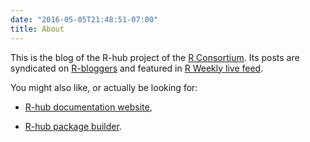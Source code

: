 ```yaml
---
date: "2016-05-05T21:48:51-07:00"
title: About
---
```


This is the blog of the R-hub project of the [R Consortium](https://www.r-consortium.org/). Its posts are syndicated on [R-bloggers](https://www.r-bloggers.com/) and featured in [R Weekly live feed](https://rweekly.org/live).

You might also like, or actually be looking for:

* [R-hub documentation website](https://docs.r-hub.io/),

* [R-hub package builder](https://builder.r-hub.io/).
